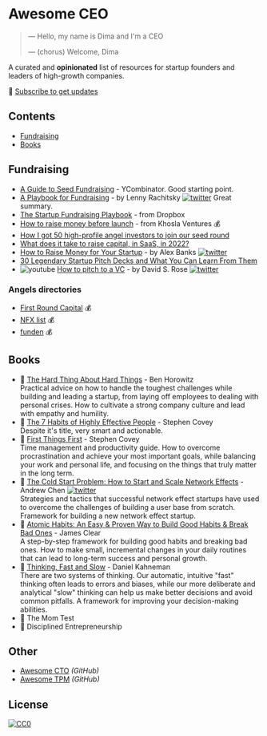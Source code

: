 # Awesome CEO

> &mdash; Hello, my name is Dima and I'm a CEO
>
> &mdash; (chorus) Welcome, Dima


A curated and **opinionated** list of resources for startup founders and leaders of high-growth companies.

📢 [Subscribe to get updates](https://awesomeceo.substack.com/)


## Contents

 * [Fundraising](#fundraising)
 * [Books](#books)


## Fundraising

 * [A Guide to Seed Fundraising](https://www.ycombinator.com/library/4A-a-guide-to-seed-fundraising) - YCombinator. Good starting point.
 * [A Playbook for Fundraising](https://www.lennysnewsletter.com/p/a-playbook-for-fundraising?triedSigningIn=true) - by Lenny Rachitsky [![twitter](https://socialize-md.vercel.app/api/badge/twitter)](https://twitter.com/lennysan) Great summary.
 * [The Startup Fundraising Playbook](https://www.docsend.com/index/startup-fundraising/) - from Dropbox
 * [How to raise money before launch](https://medium.com/@zebulgar/how-to-raise-money-before-launch-a3544ef4dba6) - from Khosla Ventures 💰
 * [How I got 50 high-profile angel investors to join our seed round](https://www.mentava.com/blog/how-i-got-50-high-profile-angel-investors-to-join-our-seed-round)
 * [What does it take to raise capital, in SaaS, in 2022?](https://medium.com/point-nine-news/what-does-it-take-to-raise-capital-in-saas-in-2022-7ebe55c86e3e)
 * [How to Raise Money for Your Startup](https://noise.beehiiv.com/p/how-to-raise-money-for-your-startup) - by Alex Banks [![twitter](https://socialize-md.vercel.app/api/badge/twitter)](https://twitter.com/thealexbanks)
 * [30 Legendary Startup Pitch Decks and What You Can Learn From Them](https://piktochart.com/blog/startup-pitch-decks-what-you-can-learn/)
 * ![youtube](https://socialize-md.vercel.app/api/badge/youtube) [How to pitch to a VC](https://www.ted.com/talks/david_s_rose_how_to_pitch_to_a_vc) - by David S. Rose [![twitter](https://socialize-md.vercel.app/api/badge/twitter)](https://twitter.com/davidsrose)

### Angels directories
 * [First Round Capital](https://angels.firstround.com) 💰
 * [NFX list](https://signal.nfx.com) 💰
 * [funden](https://funden.com) 💰

## Books
 * 📕 [The Hard Thing About Hard Things](https://amzn.com/dp/B00DQ845EA) - Ben Horowitz <br>
   Practical advice on how to handle the toughest challenges while building and leading a startup, from laying off employees to dealing with personal crises. How to cultivate a strong company culture and lead with empathy and humility.
 * 📕 [The 7 Habits of Highly Effective People](https://amzn.com/dp/B07WF972WK) - Stephen Covey <br>
   Despite it's title, very smart and actionable.
 * 📕 [First Things First](https://amzn.com/dp/B00V1XGKJK) - Stephen Covey <br>
   Time management and productivity guide. How to overcome procrastination and achieve your most important goals, while balancing your work and personal life, and focusing on the things that truly matter in the long term.
 * 📕 [The Cold Start Problem: How to Start and Scale Network Effects](https://amzn.com/dp/B08HZ5XY7X) - Andrew Chen [![twitter](https://socialize-md.vercel.app/api/badge/twitter)](https://twitter.com/andrewchen) <br> 
   Strategies and tactics that successful network effect startups have used to overcome the challenges of building a user base from scratch. Framework for building a new network effect startup.
 * 📕 [Atomic Habits: An Easy & Proven Way to Build Good Habits & Break Bad Ones](https://amzn.com/dp/B07D23CFGR) - James Clear <br>
   A step-by-step framework for building good habits and breaking bad ones. How to make small, incremental changes in your daily routines that can lead to long-term success and personal growth.
 * 📕 [Thinking, Fast and Slow](https://amzn.com/dp/B00555X8OA) - Daniel Kahneman <br>
   There are two systems of thinking. Our automatic, intuitive "fast" thinking often leads to errors and biases, while our more deliberate and analytical "slow" thinking can help us make better decisions and avoid common pitfalls. A framework for improving your decision-making abilities.
 * 📕 The Mom Test
 * 📕 Disciplined Entrepreneurship


## Other
- [Awesome CTO](https://github.com/kuchin/awesome-cto) *(GitHub)*
- [Awesome TPM](https://github.com/kuchin/awesome-tpm) *(GitHub)*


## License

[![CC0](https://mirrors.creativecommons.org/presskit/buttons/88x31/svg/cc-zero.svg)](https://creativecommons.org/publicdomain/zero/1.0/)
